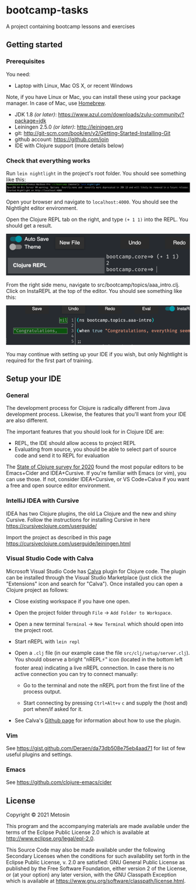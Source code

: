 # bootcamp-tasks

A project containing bootcamp lessons and exercises

## Getting started

### Prerequisites

You need:

* Laptop with Linux, Mac OS X, or recent Windows

Note, if you have Linux or Mac, you can install these using your package
manager. In case of Mac, use [Homebrew](http://brew.sh).

* JDK 1.8 _(or later)_: https://www.azul.com/downloads/zulu-community/?package=jdk
* Leiningen 2.5.0 _(or later)_: http://leiningen.org
* git: http://git-scm.com/book/en/v2/Getting-Started-Installing-Git
* github account: https://github.com/join
* IDE with Clojure support (more details below)

### Check that everything works

Run `lein nightlight` in the project's root folder. You should see something like this:
![](doc/img/nightlight-start.png)

Open your browser and navigate to `localhost:4000`. You should see the Nightlight editor environment.

Open the Clojure REPL tab on the right, and type `(+ 1 1)` into the REPL. You should get a result.

![](doc/img/repl.png)

From the right side menu, navigate to src/bootcamp/topics/aaa_intro.clj. Click on InstaREPL at the top of the editor.
You should see something like this:

![](doc/img/instarepl.png)

You may continue with setting up your IDE if you wish, but only Nightlight is required for the first part of training.

## Setup your IDE

### General

The development process for Clojure is radically different from Java
development process. Likewise, the features that you'll want from your
IDE are also different.

The important features that you should look for in Clojure IDE are:

* REPL, the IDE should allow access to project REPL
* Evaluating from source, you should be able to select part of source
  code and send it to REPL for evaluation
  
The [State of Clojure survey for 2020](https://clojure.org/news/2020/02/20/state-of-clojure-2020#_deep_dives)
found the most popular editors to be Emacs+Cider and IDEA+Cursive. If you're familiar with Emacs (or vim),
you can use those. If not, consider IDEA+Cursive, or VS Code+Calva if you want a free and open source editor environment.

### IntelliJ IDEA with Cursive

IDEA has two Clojure plugins, the old La Clojure and the new and
shiny Cursive. Follow the instructions for installing Cursive in
here https://cursiveclojure.com/userguide/

Import the project as described in this page
https://cursiveclojure.com/userguide/leiningen.html

### Visual Studio Code with Calva

Microsoft Visual Studio Code has [Calva][calva] plugin for Clojure code.  The
plugin can be installed through the Visual Studio Marketplace (just click the
"Extensions" icon and search for "Calva"). Once installed you can open a
Clojure project as follows:

- Close existing workspace if you have one open.

- Open the project folder through `File` -> `Add Folder to Workspace`.
- Open a new terminal `Terminal` -> `New Terminal` which should open into the
  project root.

- Start nREPL with `lein repl`

- Open a `.clj` file (in our example case the file
  `src/clj/setup/server.clj`). You should observe a bright "nREPL⚡" icon
  (located in the bottom left footer area) indicating a live nREPL
  connection. In case there is no active connection you can try to connect
  manually:

    - Go to the terminal and note the nREPL port from the first line of the
      process output.

    - Start connecting by pressing `Ctrl+Alt+v` `c` and supply the (host and)
      port when/if asked for it.

- See Calva's [Github page][calva-github] for information about how to use the
  plugin.

[calva]: https://marketplace.visualstudio.com/items?itemName=cospaia.clojure4vscode
[calva-github]: https://github.com/BetterThanTomorrow/calva

### Vim

See https://gist.github.com/Deraen/da73db508e75eb4aad71 for list of few
useful plugins and settings.

### Emacs

See https://github.com/clojure-emacs/cider

## License

Copyright © 2021 Metosin

This program and the accompanying materials are made available under the
terms of the Eclipse Public License 2.0 which is available at
http://www.eclipse.org/legal/epl-2.0.

This Source Code may also be made available under the following Secondary
Licenses when the conditions for such availability set forth in the Eclipse
Public License, v. 2.0 are satisfied: GNU General Public License as published by
the Free Software Foundation, either version 2 of the License, or (at your
option) any later version, with the GNU Classpath Exception which is available
at https://www.gnu.org/software/classpath/license.html.
